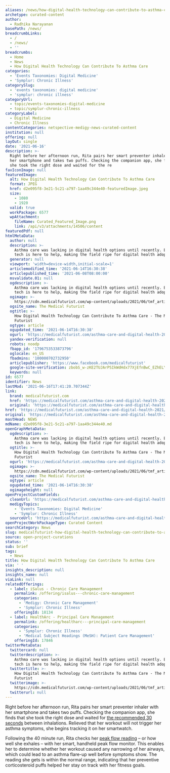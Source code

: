 ```yaml
---
aliases: /news/how-digital-health-technology-can-contribute-to-asthma-care
archetype: curated-content
author:
  - Radhika Narayanan
basePath: /news/
breadcrumbLinks:
  - /
  - /news/
  - ''
breadcrumbs:
  - Home
  - News
  - How Digital Health Technology Can Contribute To Asthma Care
categories:
  - 'Events Taxonomies: Digital Medicine'
  - 'Symplur: Chronic Illness'
categorySlug:
  - 'events taxonomies: digital medicine'
  - 'symplur: chronic illness'
categoryUrl:
  - topic/events-taxonomies-digital-medicine
  - topic/symplur-chronic-illness
categoryLabel:
  - Digital Medicine
  - Chronic Illness
contentCategories: netspective-medigy-news-curated-content
institution: null
offering: null
layOut: single
date: '2021-06-16'
description: >-
  Right before her afternoon run, Rita pairs her smart preventer inhaler with
  her smartphone and takes two puffs. Checking the companion app, she finds that
  she took the right dose and waited for the re
favIconImage: null
featuredImage:
  alt: How Digital Health Technology Can Contribute To Asthma Care
  format: JPEG
  href: d2e095f8-3e21-5c21-a797-1aa49c344e40-featuredImage.jpeg
  size:
    - 1080
    - 1920
  valid: true
  workPackage: 6577
  wpAttachment:
    fileName: Curated_Featured_Image.png
    link: /api/v3/attachments/14506/content
featuredPdf: null
htmlMetaData:
  author: null
  description: >-
    Asthma care was lacking in digital health options until recently. But smart
    tech is here to help, making the field ripe for digital health adoption.
  generator: null
  viewport: 'width=device-width,initial-scale=1'
  articlemodified_time: '2021-06-14T16:30:38'
  articlepublished_time: '2021-06-08T08:00:00'
  msvalidate.01: null
  ogdescription: >-
    Asthma care was lacking in digital health options until recently. But smart
    tech is here to help, making the field ripe for digital health adoption.
  ogimage: >-
    https://cdn.medicalfuturist.com/wp-content/uploads/2021/06/tmf_article_272-01.png
  ogsite_name: The Medical Futurist
  ogtitle: >-
    How Digital Health Technology Can Contribute To Asthma Care - The Medical
    Futurist
  ogtype: article
  ogupdated_time: '2021-06-14T16:30:38'
  ogurl: 'https://medicalfuturist.com/asthma-care-and-digital-health-2021'
  yandex-verification: null
  robots: noodp
  fbapp_id: '1796753533873796'
  oglocale: en_US
  fbadmins: '100000702732950'
  articlepublisher: 'https://www.facebook.com/medicalfuturist'
  google-site-verification: zbobS_w-zKE2TUJArPSIkWdHdx77XjEfnBwC_EZhELY
  keywords: null
id: 6577
identifier: News
lastMod: '2021-06-16T17:41:20.707344Z'
link:
  brand: medicalfuturist.com
  href: 'https://medicalfuturist.com/asthma-care-and-digital-health-2021/'
  original: 'https://medicalfuturist.com/asthma-care-and-digital-health-2021/'
href: 'https://medicalfuturist.com/asthma-care-and-digital-health-2021/'
original: 'https://medicalfuturist.com/asthma-care-and-digital-health-2021/'
mastHead: NEWS
mdName: d2e095f8-3e21-5c21-a797-1aa49c344e40.md
openGraphMetaData:
  ogdescription: >-
    Asthma care was lacking in digital health options until recently. But smart
    tech is here to help, making the field ripe for digital health adoption.
  ogtitle: >-
    How Digital Health Technology Can Contribute To Asthma Care - The Medical
    Futurist
  ogurl: 'https://medicalfuturist.com/asthma-care-and-digital-health-2021'
  ogimage: >-
    https://cdn.medicalfuturist.com/wp-content/uploads/2021/06/tmf_article_272-01.png
  ogsite_name: The Medical Futurist
  ogtype: article
  ogupdated_time: '2021-06-14T16:30:38'
  ogimageheight: null
openProjectCustomFields:
  cleanUrl: 'https://medicalfuturist.com/asthma-care-and-digital-health-2021/'
  medigyTopics:
    - 'Events Taxonomies: Digital Medicine'
    - 'Symplur: Chronic Illness'
  sourceUrl: 'https://medicalfuturist.com/asthma-care-and-digital-health-2021/'
openProjectWorkPackageType: Curated Content
searchCategory: News
slug: medicalfuturist-how-digital-health-technology-can-contribute-to-asthma-care
source: open-project-curations
status: ''
sub: brief
tags:
  - News
title: How Digital Health Technology Can Contribute To Asthma Care
via: ' '
insights_description: null
insights_name: null
viaLink: null
relatedOfferings:
  - label: iSalus - Chronic Care Management
    permalink: /offering/isalus---chronic-care-management
    categories:
      - 'Medigy: Chronic Care Management'
      - 'Symplur: Chronic Illness'
    offeringId: 18134
  - label: HealthArc - Principal Care Management
    permalink: /offering/healtharc---principal-care-management
    categories:
      - 'Symplur: Chronic Illness'
      - 'Medical Subject Headings (MeSH): Patient Care Management'
    offeringId: 17846
twitterMetaData:
  twittercard: null
  twitterdescription: >-
    Asthma care was lacking in digital health options until recently. But smart
    tech is here to help, making the field ripe for digital health adoption.
  twittertitle: >-
    How Digital Health Technology Can Contribute To Asthma Care - The Medical
    Futurist
  twitterimage: >-
    https://cdn.medicalfuturist.com/wp-content/uploads/2021/06/tmf_article_272-01.png
  twitterurl: null
---
```

<p>Right before her afternoon run, Rita pairs her smart preventer inhaler with her smartphone and takes two puffs. Checking the companion app, she finds that she took the right dose and waited for <a href="https://www.capecodhealth.org/medical-services/lung-care/using-an-inhaler-youre-probably-doing-it-wrong-/">the recommended 30 seconds</a> between inhalations. Relieved that her workout will not trigger her asthma symptoms, she begins tracking it on her smartwatch.</p><p>Following the 40 minute run, Rita checks her <a href="https://www.aafa.org/asthma/asthma-diagnosis/lung-function-tests/peak-flow-meters.aspx">peak flow reading</a> – or how well she exhales – with her smart, handheld peak flow monitor. This enables her to determine whether her workout caused any narrowing of her airways, which could lead to an asthma flare-up well before symptoms show. The reading she gets is within the normal range, indicating that her preventive corticosteroid puffs helped her stay on track with her fitness goals.</p>